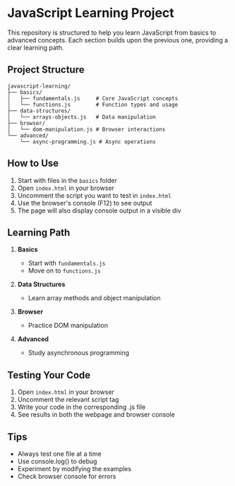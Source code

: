 # JavaScript Learning Project

This repository is structured to help you learn JavaScript from basics to advanced concepts. Each section builds upon the previous one, providing a clear learning path.

## Project Structure

```
javascript-learning/
├── basics/
│   ├── fundamentals.js     # Core JavaScript concepts
│   └── functions.js        # Function types and usage
├── data-structures/
│   └── arrays-objects.js   # Data manipulation
├── browser/
│   └── dom-manipulation.js # Browser interactions
└── advanced/
    └── async-programming.js # Async operations
```

## How to Use

1. Start with files in the `basics` folder
2. Open `index.html` in your browser
3. Uncomment the script you want to test in `index.html`
4. Use the browser's console (F12) to see output
5. The page will also display console output in a visible div

## Learning Path

1. **Basics**
   - Start with `fundamentals.js`
   - Move on to `functions.js`

2. **Data Structures**
   - Learn array methods and object manipulation

3. **Browser**
   - Practice DOM manipulation

4. **Advanced**
   - Study asynchronous programming

## Testing Your Code

1. Open `index.html` in your browser
2. Uncomment the relevant script tag
3. Write your code in the corresponding .js file
4. See results in both the webpage and browser console

## Tips

- Always test one file at a time
- Use console.log() to debug
- Experiment by modifying the examples
- Check browser console for errors
